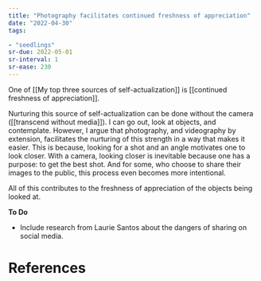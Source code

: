 ```yaml
---
title: "Photography facilitates continued freshness of appreciation"
date: "2022-04-30"
tags:

- "seedlings"
sr-due: 2022-05-01
sr-interval: 1
sr-ease: 230
---
```


One of [[My top three sources of self-actualization]] is [[continued freshness of appreciation]].

Nurturing this source of self-actualization can be done without the camera ([[transcend without media]]). I can go out, look at objects, and contemplate. However, I argue that photography, and videography by extension, facilitates the nurturing of this strength in a way that makes it easier. This is because, looking for a shot and an angle motivates one to look closer. With a camera, looking closer is inevitable because one has a purpose: to get the best shot. And for some, who choose to share their images to the public, this process even becomes more intentional.

All of this contributes to the freshness of appreciation of the objects being looked at.

**To Do**
- Include research from Laurie Santos about the dangers of sharing on social media.

# References
